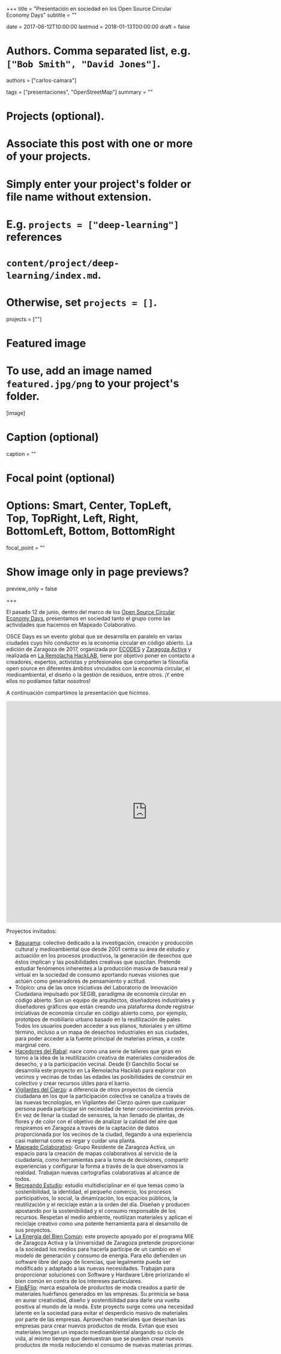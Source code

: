 +++
title = "Presentación en sociedad en los Open Source Circular Economy Days"
subtitle = ""

date = 2017-06-12T10:00:00
lastmod = 2018-01-13T00:00:00
draft = false

# Authors. Comma separated list, e.g. `["Bob Smith", "David Jones"]`.
authors = ["carlos-camara"]

tags = ["presentaciones", "OpenStreetMap"]
summary = ""

# Projects (optional).
#   Associate this post with one or more of your projects.
#   Simply enter your project's folder or file name without extension.
#   E.g. `projects = ["deep-learning"]` references
#   `content/project/deep-learning/index.md`.
#   Otherwise, set `projects = []`.
projects = [""]

# Featured image
# To use, add an image named `featured.jpg/png` to your project's folder.
[image]
  # Caption (optional)
  caption = ""

  # Focal point (optional)
  # Options: Smart, Center, TopLeft, Top, TopRight, Left, Right, BottomLeft, Bottom, BottomRight
  focal_point = ""

  # Show image only in page previews?
  preview_only = false

+++

El pasado 12 de junio, dentro del marco de los [Open Source Circular Economy Days](https://oscedays.org/), presentamos en sociedad tanto el grupo como las actividades que hacemos en Mapeado Colaborativo.

OSCE Days es un evento global que se desarrolla en paralelo en varias ciudades cuyo hilo conductor es la economía circular en código abierto. La edición de Zaragoza de 2017, organizada por [ECODES](http://ecodes.org) y [Zaragoza Activa](http://blogzac.es/) y realizada en [La Remolacha HackLAB](http://laremolachahacklab.com/), tiene por objetivo poner en contacto a creadores, expertos, activistas y profesionales que comparten la filosofía open source en diferentes ámbitos vinculados con la economía circular, el medioambiental, el diseño o la gestión de residuos, entre otros. ¡Y entre ellos no podíamos faltar nosotros!

A continuación compartimos la presentación que hicimos.

<iframe src="https://docs.google.com/presentation/d/e/2PACX-1vSeWW2cXoE--yisqqWLkCTFkypjOC5VLch8b7cJTy3me-xWN23yWMgnOuT2PJEqBXxi_wce4E9aTKKD/embed?start=false&loop=false&delayms=3000" frameborder="0" width="750" height="590" allowfullscreen="true" mozallowfullscreen="true" webkitallowfullscreen="true"></iframe>


Proyectos invitados:

* [Basurama](http://www.basurama.org/): colectivo dedicado a la investigación, creación y producción cultural y medioambiental que desde 2001 centra su área de estudio y actuación en los procesos productivos, la generación de desechos que éstos implican y las posibilidades creativas que suscitan. Pretende estudiar fenómenos inherentes a la producción masiva de basura real y virtual en la sociedad de consumo aportando nuevas visiones que actúen como generadores de pensamiento y actitud.
* Trópico: una de las once iniciativas del Laboratorio de Innovación Ciudadana impulsado por SEGIB, paradigma de economía circular en código abierto. Son un equipo de arquitectos, diseñadores industriales y diseñadores gráficos que están creando una plataforma donde registrar iniciativas de economía circular en código abierto como, por ejemplo, prototipos de mobiliario urbano basado en la reutilización de pales. Todos los usuarios pueden acceder a sus planos, tutoriales y en último término, incluso a un mapa de desechos industriales en sus ciudades, para poder acceder a la fuente principal de materias primas, a coste marginal cero.
* [Hacedores del Rabal](https://www.facebook.com/TropicoFabricacionColaborativa/): nace como una serie de talleres que giran en torno a la idea de la reutilización creativa de materiales considerados de desecho, y a la participación vecinal. Desde El Ganchillo Social se desarrolla este proyecto en La Remolacha Hacklab para explorar con vecinos y vecinas de todas las edades las posibilidades de construir en colectivo y crear recursos útiles para el barrio.
* [Vigilantes del Cierzo](http://vigilantesdelcierzo.ibercivis.es/): a diferencia de otros proyectos de ciencia ciudadana en los que la participación colectiva se canaliza a través de las nuevas tecnologías, en Vigilantes del Cierzo quiren que cualquier persona pueda participar sin necesidad de tener conocimientos previos. En vez de llenar la ciudad de sensores, la han llenado de plantas, de flores y de color con el objetivo de analizar la calidad del aire que respiramos en Zaragoza a través de la captación de datos proporcionada por los vecinos de la ciudad, llegando a una experiencia casi maternal como es regar y cuidar una planta.
* [Mapeado Colaborativo](http://mapcolabora.org): Grupo Residente de Zaragoza Activa, un espacio para la creación de mapas colaborativos al servicio de la ciudadanía, como herramientas para la toma de decisiones, compartir experiencias y configurar la forma a través de la que observamos la realidad. Trabajan nuevas cartografías colaborativas al alcance de todos.
* [Recreando Estudio](http://www.recreandoestudio.com/): estudio multidisciplinar en el que temas como la sostenibilidad, la identidad, el pequeño comercio, los procesos participativos, lo social, la dinamización, los espacios públicos, la reutilización y el reciclaje están a la orden del día. Diseñan y producen apostando por la sostenibilidad y el consumo responsable de los recursos. Respetan el medio ambiente, reutilizan materiales y aplican el reciclaje creativo como una potente herramienta para el desarrollo de sus proyectos.
* [La Energía del Bien Común](http://blogzac.es/la-energia-del-bien-comun-objetivos-del-proyecto-2/): este proyecto apoyado por el programa MIE de Zaragoza Activa y la Universidad de Zaragoza pretende proporcionar a la sociedad los medios para hacerla partícipe de un cambio en el modelo de generación y consumo de energía. Para ello defienden un software libre del pago de licencias, que legalmente pueda ser modificado y adaptado a las nuevas necesidades. Trabajan para proporcionar soluciones con Software y Hardware Libre priorizando el bien común en contra de los intereses particulares.
* [Flip&Flip](https://www.flipandflip.com/pages/design): marca española de productos de moda creados a partir de materiales huérfanos generados en las empresas. Su primicia se basa en aunar creatividad, diseño y sostenibilidad para darle una vuelta positiva al mundo de la moda. Este proyecto surge como una necesidad latente en la sociedad para evitar el desperdicio masivo de materiales por parte de las empresas. Aprovechan materiales que desechan las empresas para crear nuevos productos de moda. Evitan que esos materiales tengan un impacto medioambiental alargando su ciclo de vida, al mismo tiempo que demuestran que se pueden crear nuevos productos de moda reduciendo el consumo de nuevas materias primas.
